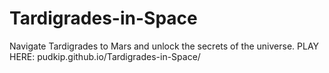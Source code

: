 # Tardigrades-in-Space
Navigate Tardigrades to Mars and unlock the secrets of the universe.
PLAY HERE: pudkip.github.io/Tardigrades-in-Space/

